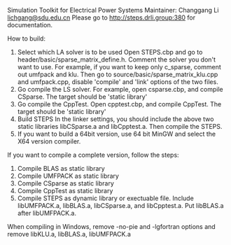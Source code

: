 Simulation Toolkit for Electrical Power Systems
Maintainer: Changgang Li <lichgang@sdu.edu.cn>
Please go to http://steps.drli.group:380 for documentation.

How to build:
1) Select which LA solver is to be used
Open STEPS.cbp and go to header/basic/sparse_matrix_define.h. Comment the solver you don't want to use.
For example, if you want to keep only c_sparse, comment out umfpack and klu.
Then go to source/basic/sparse_matrix_klu.cpp and umfpack.cpp, disable 'compile' and 'link' options of the two files.
2) Go compile the LS solver.
For example, open csparse.cbp, and compile CSparse. The target should be 'static library'
3) Go compile the CppTest.
Open cpptest.cbp, and compile CppTest. The target should be 'static library'
4) Build STEPS
In the linker settings, you should include the above two static libraries libCSparse.a and libCpptest.a.
Then compile the STEPS.
5) If you want to build a 64bit version, use 64 bit MinGW and select the X64 version compiler.

If you want to compile a complete version, follow the steps:
1) Compile BLAS as static library
2) Compile UMFPACK as static library
3) Compile CSparse as static library
4) Compile CppTest as static library
5) Compile STEPS as dynamic library or exectuable file. Include libUMFPACK.a, libBLAS.a, libCSparse.a, and libCpptest.a. Put libBLAS.a after libUMFPACK.a.

When compiling in Windows, remove -no-pie and -lgfortran options and remove libKLU.a, libBLAS.a, libUMFPACK.a


